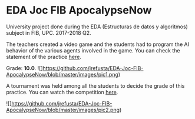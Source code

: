 # EDA Joc FIB ApocalypseNow

University project done during the EDA (Estructuras de datos y algoritmos) subject in FIB, UPC. 2017-2018 Q2.

The teachers created a video game and the students had to program the AI behavior of the various agents involved in the game. You can check the statement of the practice [here](https://github.com/jrefusta/EDA-Joc-FIB-ApocalypseNow/blob/master/P10432_en.pdf).

Grade: **10.0**.
![]https://github.com/jrefusta/EDA-Joc-FIB-ApocalypseNow/blob/master/images/pic1.png) 

A tournament was held among all the students to decide the grade of this practice. You can watch the competition [here](https://jutge.org/competitions/EDA:EDA_Q2_2017_18/).

![]https://github.com/jrefusta/EDA-Joc-FIB-ApocalypseNow/blob/master/images/pic2.png) 
